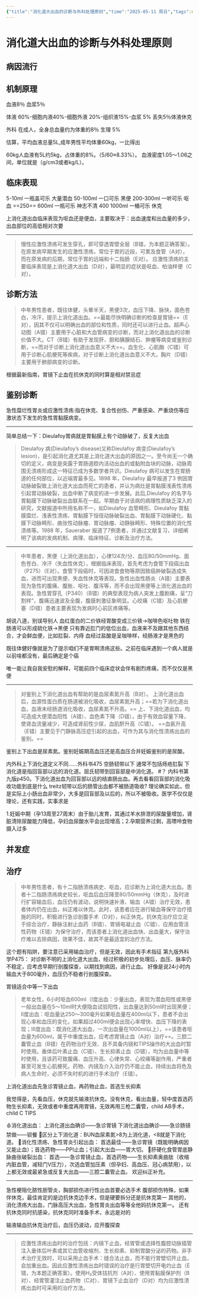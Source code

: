 ```yaml
---
{"title":"消化道大出血的诊断与外科处理原则","time":"2025-05-11 周日","tags":null,"dg-publish":true,"permalink":"/200 学习/209 外科学/第43章 消化道大出血的诊断与外科处理原则/消化道大出血的诊断与外科处理原则/","dgPassFrontmatter":true,"created":"2025-05-11T19:54:55.000+08:00","updated":"2025-05-12T08:04:09.000+08:00"}
---
```


# 消化道大出血的诊断与外科处理原则
## 病因流行
## 机制原理
血液8％ 血浆5％

体液 60%-细胞内液40%-细胞外液 20%-组织液15%-血浆 5%
丢失5％体液休克

外科  在成人，全身总血量约为体重的8％
生理        5%

估算，平均血液总量5L,成年男性平均体重60kg，一比得出

60kg人血液有5L约5kg，占体重的8%。（5/60≈8.33%）。
血液密度1.05～1.06之间，单位就是（g/cm3或者kg/L）。
## 临床表现
5-10ml  一瓶盖可乐  大量潜血
50-100ml  一口可乐  黑便
200-300ml 一听可乐  呕血  ==250==
600ml  一瓶可乐  神志不清 400
1000ml  一桶可乐  休克

上消化道出血临床表现为呕血还是便血，主要取决于：出血速度和出血量的多少，出血部位的高低相对次要
***
> 慢性应激性溃疡可发生穿孔，即可穿透胃壁全层（B错，为本题正确答案）。
> 在原发病早期发生的应激性溃疡，常位于胃的近段，可累及食管（A对），而在原发病的后期，常位于胃的远端和十二指肠（E对）。
> 应激性溃疡的主要临床表现是上消化道大出血（D对），最明显的症状是呕血、柏油样便（C对）。
## 诊断方法
> 中年男性患者，既往体健，头晕半天，黑便3次，血压下降、脉快，面色苍白，冷汗，提示上消化道出血。==最能尽快明确诊断的检查是胃镜==（E对），因其不仅可以明确出血的部位和性质，同时还可以进行止血。超声心动图（A错）主要用于心脏和大血管病变的诊断，而对上消化道出血的诊断价值不大。CT（B错）有助于发现肝、胆和胰腺结石、肿瘤等病变或鉴别诊断，==而对于诊断上消化道出血意义不大==。血生化、心肌酶（C错）可用于诊断心肌梗死等疾病，对于诊断上消化道出血意义不大。胸片（D错）主要用于肺部病变的诊断。

根据最新指南，胃镜下止血在抗休克的同时算是相对禁忌症
## 鉴别诊断
急性糜烂性胃炎或应激性溃疡:指在休克、复合性创伤、严重感染、严重烧伤等应激状态下发生的急性胃黏膜病变。
***
简单总结一下：Dieulafoy胃病就是胃黏膜上有个动脉破了，反复大出血
> Dieulafoy 病(Dieulafoy’s disease)又称Dieulafoy 病变(Dieulafoy’s lesion)，是引起消化道尤其是上消化道大出血的原因之一。至今尚无一个确切的定义，病变是突露于胃肠道腔内活动出血的或黏附血块的动脉，动脉周围无溃疡形成这一特征已成为多数学者共识。Dieulafoy 病可以发生在胃肠道的任何部位，以近端胃最多见。1898 年，Dieulafoy 最早报道了3 例因胃动脉破裂致上消化道大出血而死亡的患者，并认为病灶是胃黏膜浅表性溃疡引起胃动脉破裂，出血中断了病变的进一步发展。此后,Dieulafoy 的名字与胃黏膜下动脉破裂出血联系在一起。早期由于对该病的病理性质缺乏深入的研究，文献报道中所用名称不一，如Dieulafoy 血管畸形、Dieulafoy 胃黏膜糜烂、浅表性溃疡、胃黏膜下恒径动脉破裂出血、胃黏膜下动脉硬化、黏膜下动脉畸形、曲张性动脉瘤、胃动脉瘤、动静脉畸形、特殊位置的消化性溃疡等。1988 年，Saueraber 报道了7例患者，并通过文献复习，详细阐明了该病的发病机制、病理、临床特征、诊断及治疗方法。
***
> 中年患者，黑便（上消化道出血），心律124次/分、血压80/50mmHg、面色苍白、冷汗（失血性休克），根据临床表现，首先考虑为食管下段癌出血（P275）（E对）。食管下段癌时，可因进食食物等原因致癌肿破裂造成失血，进而可出现黑便、失血性休克等表现。急性出血性肠炎（A错）主要表现为急性的腹痛、腹胀、呕吐、腹泻等，而不会出现黑便等上消化道出血的表现。急性胃穿孔（P340）（B错）的典型表现为病人突发上腹剧痛，呈“刀割样”，腹痛迅速波及全腹，腹膜刺激征象明显。心绞痛（C错）及心肌梗塞（D错）患者主要表现为发病时心前区疼痛等。

胡说八道，别误导别人
血红蛋白的二价铁经胃酸变成三价铁→咖啡色呕吐物
铁在肠液可以形成硫化铁→黑便
只有靠近肛门的低位出血，血液来不及跟其他东西结合，才会鲜血便，比如肛裂、内痔
血经过盐酸是呈咖啡样，经肠液才是黑色的

既往体健好像就是为了提示咱们不是胃啊溃疡这些。之前在临床遇到一个病人就是以前啥都没有，最后确定是个癌

唯一能让我自我安慰的解释，可能前四个临床症状会伴有剧烈疼痛，而不仅仅是黑便
***
> 对鉴别上下消化道出血有帮助的是血尿素氮升高（B对）。
> 上消化道出血后，血源性蛋白质在肠道被消化吸收，血尿素氮升高；==若为下消化道出血，血液未经肠道消化吸收，血尿素氮不升高。==
> 上、下消化道出血，均可造成大便潜血阳性（A错）、血色素下降（D错），由于有效血容量下降，使肾血流量减少，可造成肾前性少尿，血肌酐升高（C错）。
> ==血氨升高（E错）主要见于门静脉高压症引起的出血，可作为其与消化性溃疡出血的鉴别。==

鉴别上下出血是尿素氮。鉴别妊娠期高血压还是高血压合并妊娠鉴别的是尿酸。

内外科上下消化道定义不同……外科书475 空肠韧带以下 通常不包括痔疮肛裂
下消化道是指回盲部以远的消化道。屈氏韧带到回盲部是中消化道。 #？ 内科书第九版p450。下消化道出血为回盲部以远的结直肠出血。再去看看回盲部的消化吸收功能到底是什么
treitz韧带以后的肠管出血都不被肠道吸收?
理论确实如此，但是实际上小肠出血非常少，大多是回盲部及以后的，所以不被吸收。医学不仅仅是理论，还有实践，实事求是

1.妊娠中期（孕13周至27周末）由于胎儿发育，其通过羊水排泄的尿酸量增加，肾脏清除尿酸能力降低，孕妇血尿酸水平会出现增高；2.孕期营养过剩，高嘌呤食物摄入过多
## 并发症
## 治疗
> 中年男性患者，有十二指肠溃疡病史、呕血，应诊断为上消化道大出血。患者十二指肠溃疡病史较长，呕血后血压降至80/50mmHg（休克），及时进行扩容输血后，血压仍有波动，说明快速补液、输血（A错）治疗无效，患者体内仍在出血，纠正难以休克。此时，该患者应在进行输血等保守治疗措施的同时，积极进行急诊剖腹手术（D对），纠正休克。抗休克治疗应立足于综合治疗，静脉注射止血药（B错）、胃镜电凝止血（C错）、应用血管活性药物（E错）为保守治疗，而该患者上消化道出血快、出血量大，保守治疗难以去除病因，效果不佳，故其不是最适宜的治疗方法。

这个题有陷阱，要注意已采用输血治疗，但是无效，因此有手术指征
第九版外科学P475：
对诊断不明的上消化道大出血，经过积极的初步处理后，血压、脉率仍不稳定，应考虑早期行剖腹探查，以期找到病因，进行止血。
好像是说24小时内输血大于800毫升，血压仍不稳者行剖腹探查。

胃镜适合中等一下出血
> 老年女性，6小时呕血600ml（Ⅰ度出血：少量出血，表现为潜血阳性或黑便一般出血量在5～10ml时大便隐血试验阳性，出血量达到50ml时出现黑便；Ⅱ度出血：呕血量达250～300毫升如果呕血量在400ml以下，患者不会出现心率和血压的变化，如果超过400ml便会出现心率增快、血压下降的表现；Ⅲ度出血：既消化道大出血，一次出血量在1000ml以上），==该患者呕血量为600ml，属于中重度出血，应考虑胃镜止血（A对）治疗==。三腔二囊管止血（B错）在药物治疗无效、且不具备内镜和TIPS操作的大出血时暂时使用。垂体后叶素止血（C错）、生长抑素止血（D错），均为出血量中等时使用，且该药可致腹痛、血压升高、心律失常、心绞痛等副作用，严重者甚至可发生心肌梗死。药物、内镜及介入治疗仍不能止血，持续出血将危及病人生命时，必须不失时机的进行手术治疗（E错）。

上消化道出血先急诊胃镜止血，再药物止血，首选生长抑素

我觉得是，先看血压，休克就先输液抗休克。没有休克，看出血量，轻中度首选药物生长抑素，无效或者中重度再用胃镜，无效再用三枪二囊管，child AB手术，child C TIPS

🩸消化道出血：
上消化道出血确诊——急诊胃镜
下消化道出血确诊——急诊肠镜
禁做——钡餐
🍏区分上下消化道：BUN血尿素氮>8为上消化道，<8就是下消化道。
🍏消化性溃疡、急性胃炎引起出血：
首选最佳——急诊胃镜（既能明确病因又能止血）；首选药物——PPI止血；引起大出血——胃大切。
🍏肝硬化食管胃底静脉曲张破裂出血：
首选——急诊胃镜止血，首选药物——生长抑素奥曲肽（收缩内脏血管，减轻门V压力），次选血管加压素（但孕妇、高血压、冠心病禁用），以上都无效或最紧急或反复大出血——三腔二囊管止血。
欢迎纠正补充。
***
急性梗阻化脓性胆管炎，胸部损伤进行性出血首要必选手术
腹部损伤特殊，如果伴休克，最佳肯定的是边抗休克边手术，但是硬要拆分还是抗休克第一
其他的，消化溃疡大出血，门脉高压大出血，急性胃炎出血等等全他妈抗休克第一。
还有抗休克同时抗感染，抗休克同时准备手术，永远是对的

输液输血抗休克治疗后，血压仍波动，应开腹探查

***
> 应激性溃疡出血时的治疗包括：内镜下止血，经胃管或选择性腹腔动脉插管注入垂体后叶素或其它血管收缩剂、生长抑素、抑制胃酸分泌的药物。非手术治疗无效时，可以采用止血手术：缝合法止血，而不能行胃壁切开止血，会加重出血。因此应激性溃疡出血时错误的治疗是行胃壁切开电灼止血（E错，为本题正确答案）。使用H₂受体拮抗剂（A对）、使用胃黏膜保护剂（B对）、经胃管灌注止血药物（C对）、胃镜下止血治疗（D对）均为应激性溃疡出血时可采用的治疗方法。






























































































































































































































































































































































































































